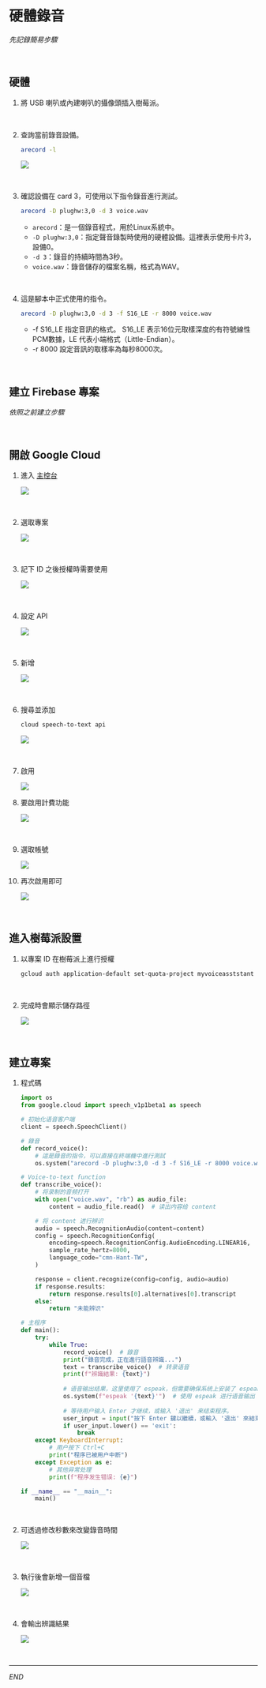 # 硬體錄音

_先記錄簡易步驟_

<br>

## 硬體

1. 將 USB 喇叭或內建喇叭的攝像頭插入樹莓派。

<br>

2. 查詢當前錄音設備。

    ```bash
    arecord -l
    ```
    ![](images/img_01.png)

<br>

3. 確認設備在 card 3，可使用以下指令錄音進行測試。
   
    ```bash
    arecord -D plughw:3,0 -d 3 voice.wav
    ```
   - `arecord`：是一個錄音程式，用於Linux系統中。
   - `-D plughw:3,0`：指定聲音錄製時使用的硬體設備。這裡表示使用卡片3，設備0。
   - `-d 3`：錄音的持續時間為3秒。
   - `voice.wav`：錄音儲存的檔案名稱，格式為WAV。

<br>

4. 這是腳本中正式使用的指令。

    ```bash
    arecord -D plughw:3,0 -d 3 -f S16_LE -r 8000 voice.wav
    ```
   
   - -f S16_LE	指定音訊的格式。 S16_LE 表示16位元取樣深度的有符號線性PCM數據，LE 代表小端格式（Little-Endian）。
   - -r 8000	設定音訊的取樣率為每秒8000次。


<br>

## 建立 Firebase 專案

_依照之前建立步驟_


<br>

## 開啟 Google Cloud

1. 進入 [主控台](https://cloud.google.com/?hl=zh-TW)

    ![](images/img_02.png)

<br>

2. 選取專案

    ![](images/img_03.png)

<br>

3. 記下 ID 之後授權時需要使用

    ![](images/img_11.png)

<br>

4. 設定 API

    ![](images/img_04.png)

<br>

5. 新增

    ![](images/img_05.png)

<br>

6. 搜尋並添加

    ```txt
    cloud speech-to-text api
    ```

    ![](images/img_06.png)

<br>

7. 啟用

    ![](images/img_07.png)

8. 要啟用計費功能

    ![](images/img_08.png)

<br>

9. 選取帳號

    ![](images/img_09.png)

10. 再次啟用即可

    ![](images/img_10.png)


<br>

## 進入樹莓派設置

1. 以專案 ID 在樹莓派上進行授權

    ```bash
    gcloud auth application-default set-quota-project myvoiceasststant
    ```

<br>

2. 完成時會顯示儲存路徑

    ![](images/img_12.png)


<br>

## 建立專案

1. 程式碼

    ```python
    import os
    from google.cloud import speech_v1p1beta1 as speech

    # 初始化语音客户端
    client = speech.SpeechClient()

    # 錄音
    def record_voice():
        # 這是錄音的指令，可以直接在終端機中進行測試
        os.system("arecord -D plughw:3,0 -d 3 -f S16_LE -r 8000 voice.wav")

    # Voice-to-text function
    def transcribe_voice():
        # 将录制的音频打开
        with open("voice.wav", "rb") as audio_file:
            content = audio_file.read()  # 读出内容给 content

        # 将 content 进行辨识
        audio = speech.RecognitionAudio(content=content)
        config = speech.RecognitionConfig(
            encoding=speech.RecognitionConfig.AudioEncoding.LINEAR16,
            sample_rate_hertz=8000,
            language_code="cmn-Hant-TW",
        )

        response = client.recognize(config=config, audio=audio)
        if response.results:
            return response.results[0].alternatives[0].transcript
        else:
            return "未能辨识"

    # 主程序
    def main():
        try:
            while True:
                record_voice()  # 錄音
                print("錄音完成，正在進行語音辨識...")
                text = transcribe_voice()  # 转录语音
                print(f"辨識結果: {text}")
                
                # 语音输出结果，这里使用了 espeak，但需要确保系统上安装了 espeak
                os.system(f"espeak '{text}'")  # 使用 espeak 进行语音输出
                    
                # 等待用户输入 Enter 才继续，或输入 '退出' 来结束程序。
                user_input = input("按下 Enter 鍵以繼續，或輸入 '退出' 來結束程序。")
                if user_input.lower() == 'exit':
                    break
        except KeyboardInterrupt:
            # 用户按下 Ctrl+C
            print("程序已被用户中断")
        except Exception as e:
            # 其他异常处理
            print(f"程序发生错误: {e}")

    if __name__ == "__main__":
        main()
    ```

<br>

2. 可透過修改秒數來改變錄音時間

    ![](images/img_13.png)

<br>

3. 執行後會新增一個音檔

    ![](images/img_14.png)

<br>

4. 會輸出辨識結果

    ![](images/img_15.png)



<br>

---

_END_